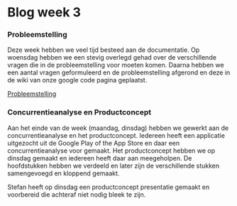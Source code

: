 # Blog week 3 #

### Probleemstelling ###

Deze week hebben we veel tijd besteed aan de documentatie. Op woensdag hebben we een stevig overlegd gehad over de verschillende vragen die in de probleemstelling voor moeten komen. Daarna hebben we een aantal vragen geformuleerd en de probleemstelling afgerond en deze in de wiki van onze google code pagina geplaatst.

[Probleemstelling](Probleemstelling.md)

### Concurrentieanalyse en Productconcept ###
Aan het einde van de week (maandag, dinsdag) hebben we gewerkt aan de concurrentieanalyse en het productconcept. Iedereen heeft een applicatie uitgezocht uit de Google Play of the App Store en daar een concurrentieanalyse voor gemaakt. Het productconcept hebben we op dinsdag gemaakt en iedereen heeft daar aan meegeholpen. De hoofdstukken hebben we verdeeld en later zijn de verschillende stukken samengevoegd en kloppend gemaakt.

Stefan heeft op dinsdag een productconcept presentatie gemaakt en voorbereid die achteraf niet nodig bleek te zijn.